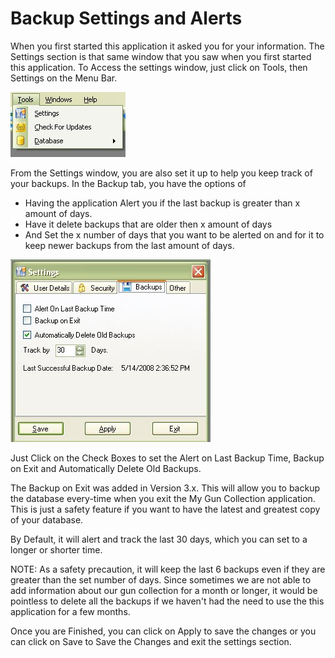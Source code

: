 # Backup Settings and Alerts

When you first started this application it asked you for your information.  The Settings section is that same window that you saw when you first started this application.   To Access the settings window, just click on Tools, then Settings on the Menu Bar.

![](images/Settings_Menu.jpg)

From the Settings window, you are also set it up to help you keep track of your backups.  In the Backup tab, you have the options of

* Having the application Alert you if the last backup is greater than x amount of days.
* Have it delete backups that are older then x amount of days
* And Set the x number of days that you want to be alerted on and for it to keep newer backups from the last amount of days.

![](images/Settings_Backup.jpg)

Just Click on the Check Boxes to set the Alert on Last Backup Time, Backup on Exit and Automatically Delete Old Backups.

The Backup on Exit was added in Version 3.x.  This will allow you to backup the database every-time when you exit the My Gun Collection application.  This is just a safety feature if you want to have the latest and greatest copy of your database.

By Default, it will alert and track the last 30 days, which you can set to a longer or shorter time.

NOTE: As a safety precaution, it will keep the last 6 backups even if they are greater than the set number of days.  Since sometimes we are not able to add information about our gun collection for a month or longer, it would be pointless to delete all the backups if we haven't had the need to use the this application for a few months.

Once you are Finished, you can click on Apply to save the changes or you can click on Save to Save the Changes and exit the settings section.